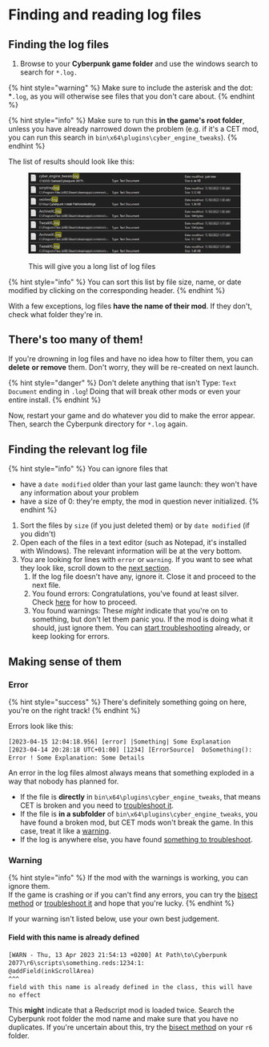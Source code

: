 # Finding and reading log files

## Finding the log files

1. Browse to your **Cyberpunk game folder** and use the windows search to search for `*.log.`

{% hint style="warning" %}
Make sure to include the asterisk and the dot: \*`.log`, as you will otherwise see files that you don't care about.
{% endhint %}

{% hint style="info" %}
Make sure to run this **in the game's root folder**, unless you have already narrowed down the problem (e.g. if it's a CET mod, you can run this search in `bin\x64\plugins\cyber_engine_tweaks`).
{% endhint %}

The list of results should look like this:

<figure><img src="../../.gitbook/assets/userguide_logs.png" alt=""><figcaption><p>This will give you a long list of log files</p></figcaption></figure>

{% hint style="info" %}
You can sort this list by file size, name, or date modified by clicking on the corresponding header.
{% endhint %}

With a few exceptions, log files **have the name of their mod**. If they don't, check what folder they're in.

## There's too many of them!

If you're drowning in log files and have no idea how to filter them, you can **delete** **or remove** them. Don't worry, they will be re-created on next launch.

{% hint style="danger" %}
Don't delete anything that isn't Type: `Text Document` ending in `.log`! Doing that will break other mods or even your entire install.
{% endhint %}

Now, restart your game and do whatever you did to make the error appear. Then, search the Cyberpunk directory for `*.log` again.

## Finding the relevant log file

{% hint style="info" %}
You can ignore files that&#x20;

* have a `date modified` older than your last game launch: they won't have any information about your problem
* have a size of 0: they're empty, the mod in question never initialized.
{% endhint %}

1. Sort the files by `size` (if you just deleted them) or by `date modified` (if you didn't)
2. Open each of the files in a text editor (such as Notepad, it's installed with Windows). The relevant information will be at the very bottom.
3. You are looking for lines with `error` or `warning`. If you want to see what they look like, scroll down to the [next section](finding-and-reading-log-files.md#making-sense-of-them).
   1. If the log file doesn't have any, ignore it. Close it and proceed to the next file.
   2. You found errors: Congratulations, you've  found at least silver. Check [here](finding-and-reading-log-files.md#error) for how to proceed.
   3. You found warnings: These _might_ indicate that you're on to something, but don't let them panic you. If the mod is doing what it should, just ignore them. You can [start troubleshooting](finding-and-reading-log-files.md#warning) already, or keep looking for errors.

## Making sense of them

### Error

{% hint style="success" %}
There's definitely something going on here, you're on the right track!
{% endhint %}

Errors look like this:

```
[2023-04-15 12:04:18.956] [error] |Something| Some Explanation
[2023-04-14 20:28:18 UTC+01:00] [1234] [ErrorSource]  DoSomething(): Error ! Some Explanation: Some Details
```

An error in the log files almost always means that something exploded in a way that nobody has planned for.&#x20;

* If the file is **directly** in `bin\x64\plugins\cyber_engine_tweaks`, that means CET is broken and you need to [troubleshoot it](./#dealing-with-a-broken-mod).&#x20;
* If the file is **in a subfolder** of `bin\x64\plugins\cyber_engine_tweaks`, you have found a broken mod, but CET mods won't break the game. In this case, treat it like a [warning](finding-and-reading-log-files.md#warning).
* If the log is anywhere else, you have found [something to troubleshoot](./#dealing-with-a-broken-mod).

### Warning

{% hint style="info" %}
If the mod with the warnings is working, you can ignore them.\
If the game is crashing or if you can't find any errors, you can try the [bisect method](./#finding-the-broken-mod-bisecting) or [troubleshoot it](./#dealing-with-a-broken-mod) and hope that you're lucky.
{% endhint %}

If your warning isn't listed below, use your own best judgement.

#### Field with this name is already defined

```
[WARN - Thu, 13 Apr 2023 21:54:13 +0200] At Path\to\Cyberpunk 2077\r6\scripts\something.reds:1234:1:
@addField(inkScrollArea)
^^^
field with this name is already defined in the class, this will have no effect
```

This **might** indicate that a Redscript mod is loaded twice. Search the Cyberpunk root folder the mod name and make sure that you have no duplicates. If you're uncertain about this, try the [bisect method](./#finding-the-broken-mod-bisecting) on your `r6` folder.
